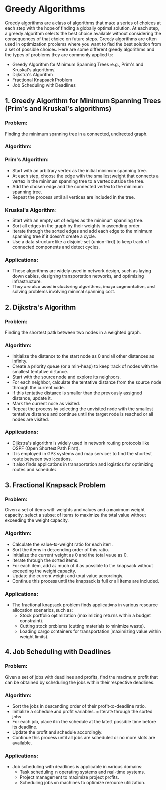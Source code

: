 # Greedy Algorithms
Greedy algorithms are a class of algorithms that make a series of choices at each step with the hope of finding a globally optimal solution. At each step, a greedy algorithm selects the best choice available without considering the consequences of that choice on future steps. Greedy algorithms are often used in optimization problems where you want to find the best solution from a set of possible choices. Here are some different greedy algorithms and the types of problems they are commonly applied to:
- Greedy Algorithm for Minimum Spanning Trees (e.g., Prim's and Kruskal's algorithms)
- Dijkstra's Algorithm
- Fractional Knapsack Problem
- Job Scheduling with Deadlines

## 1. Greedy Algorithm for Minimum Spanning Trees (Prim's and Kruskal's algorithms)
### Problem: 
Finding the minimum spanning tree in a connected, undirected graph.

### Algorithm:

  ### Prim's Algorithm:

- Start with an arbitrary vertex as the initial minimum spanning tree.
- At each step, choose the edge with the smallest weight that connects a vertex in the minimum spanning tree to a vertex outside the tree.
- Add the chosen edge and the connected vertex to the minimum spanning tree.
- Repeat the process until all vertices are included in the tree.
  
 ### Kruskal's Algorithm:

- Start with an empty set of edges as the minimum spanning tree.
- Sort all edges in the graph by their weights in ascending order.
- Iterate through the sorted edges and add each edge to the minimum spanning tree if it doesn't create a cycle.
- Use a data structure like a disjoint-set (union-find) to keep track of connected components and detect cycles.
  
### Applications:

- These algorithms are widely used in network design, such as laying down cables, designing transportation networks, and optimizing infrastructure.
- They are also used in clustering algorithms, image segmentation, and solving problems involving minimal spanning cost.

## 2. Dijkstra's Algorithm
### Problem:
Finding the shortest path between two nodes in a weighted graph.

### Algorithm:

- Initialize the distance to the start node as 0 and all other distances as infinity.
- Create a priority queue (or a min-heap) to keep track of nodes with the smallest tentative distance.
- Start with the source node and explore its neighbors.
- For each neighbor, calculate the tentative distance from the source node through the current node.
- If this tentative distance is smaller than the previously assigned distance, update it.
- Mark the current node as visited.
- Repeat the process by selecting the unvisited node with the smallest tentative distance and continue until the target node is reached or all nodes are visited.
### Applications:

- Dijkstra's algorithm is widely used in network routing protocols like OSPF (Open Shortest Path First).
- It is employed in GPS systems and map services to find the shortest route between two locations.
- It also finds applications in transportation and logistics for optimizing routes and schedules.

 ## 3. Fractional Knapsack Problem
### Problem: 
Given a set of items with weights and values and a maximum weight capacity, select a subset of items to maximize the total value without exceeding the weight capacity.

### Algorithm:

- Calculate the value-to-weight ratio for each item.
- Sort the items in descending order of this ratio.
- Initialize the current weight as 0 and the total value as 0.
- Iterate through the sorted items.
- For each item, add as much of it as possible to the knapsack without exceeding the weight capacity.
- Update the current weight and total value accordingly.
- Continue this process until the knapsack is full or all items are included.
### Applications:

- The fractional knapsack problem finds applications in various resource allocation scenarios, such as:
   - Stock portfolio optimization (maximizing returns within a budget constraint).
   - Cutting stock problems (cutting materials to minimize waste).
   - Loading cargo containers for transportation (maximizing value within weight limits).
     
## 4. Job Scheduling with Deadlines
### Problem: 
Given a set of jobs with deadlines and profits, find the maximum profit that can be obtained by scheduling the jobs within their respective deadlines.

### Algorithm:

- Sort the jobs in descending order of their profit-to-deadline ratio.
- Initialize a schedule and profit variables.
= Iterate through the sorted jobs.
- For each job, place it in the schedule at the latest possible time before its deadline.
- Update the profit and schedule accordingly.
- Continue this process until all jobs are scheduled or no more slots are available.
### Applications:

- Job scheduling with deadlines is applicable in various domains:
   - Task scheduling in operating systems and real-time systems.
   - Project management to maximize project profits.
   - Scheduling jobs on machines to optimize resource utilization.
